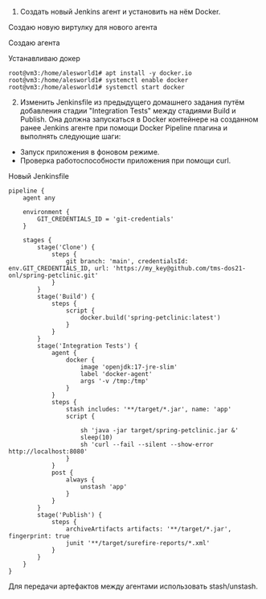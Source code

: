1. Создать новый Jenkins агент и установить на нём Docker.

Создаю новую виртулку для нового агента

Создаю агента

Устанавливаю докер
```
root@vm3:/home/alesworld1# apt install -y docker.io
root@vm3:/home/alesworld1# systemctl enable docker
root@vm3:/home/alesworld1# systemctl start docker
```
2. Изменить Jenkinsfile из предыдущего домашнего задания путём добавления стадии "Integration Tests" между стадиями Build и Publish. Она должна запускаться в Docker контейнере на созданном ранее Jenkins агенте при помощи Docker Pipeline плагина и выполнять следующие шаги:
- Запуск приложения в фоновом режиме.
- Проверка работоспособности приложения при помощи curl.

Новый Jenkinsfile
```
pipeline {
    agent any

    environment {
        GIT_CREDENTIALS_ID = 'git-credentials'
    }

    stages {
        stage('Clone') {
            steps {
                git branch: 'main', credentialsId: env.GIT_CREDENTIALS_ID, url: 'https://my_key@github.com/tms-dos21-onl/spring-petclinic.git'
            }
        }
        stage('Build') {
            steps {
                script {
                    docker.build('spring-petclinic:latest')
                }
            }
        }
        stage('Integration Tests') {
            agent {
                docker {
                    image 'openjdk:17-jre-slim' 
                    label 'docker-agent'
                    args '-v /tmp:/tmp'
                }
            }
            steps {
                stash includes: '**/target/*.jar', name: 'app'
                script {
                   
                    sh 'java -jar target/spring-petclinic.jar &'
                    sleep(10) 
                    sh 'curl --fail --silent --show-error http://localhost:8080'
                }
            }
            post {
                always {
                    unstash 'app'
                }
            }
        }
        stage('Publish') {
            steps {
                archiveArtifacts artifacts: '**/target/*.jar', fingerprint: true
                junit '**/target/surefire-reports/*.xml'
            }
        }
    }
}

```

Для передачи артефактов между агентами использовать stash/unstash.
